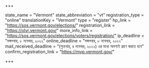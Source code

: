 +++

state_name = "Vermont"
state_abbreviation = "vt"
registration_type = "online"
translationKey = "Vermont"
type = "register"
hp_link = "https://sos.vermont.gov/elections/"
registration_link = "https://olvr.vermont.gov/"
more_info_link = "https://sos.vermont.gov/elections/voters/registration/"
ip_deadline = "মঙ্গলবার, ৮ নভেম্বর, ২০২২"
online_deadline = "মঙ্গলবার, ৮ নভেম্বর, ২০২২"
mail_received_deadline = "(শুক্রবার, ৪ নভেম্বর, ২০২২) এর মধ্যে অবশ্যই গ্রহণ করতে হবে"
confirm_registration_link = "https://mvp.vermont.gov/"

+++